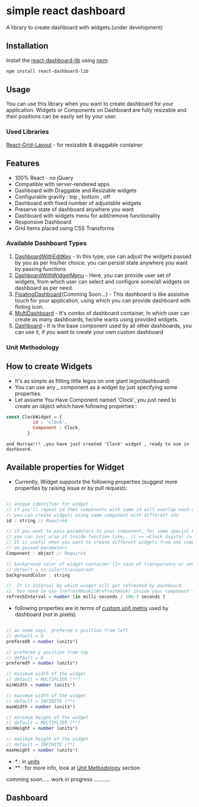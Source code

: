 # simple react dashboard
A library to create dashboard with widgets.(under development)

## Installation
Install the [react-dashboard-lib](https://www.npmjs.com/package/react-dashboard-lib) using [npm](https://www.npmjs.com/):

```bash
npm install react-dashboard-lib
```

## Usage
You can use this library when you want to create dashboard for your
application.
Widgets or Components on Dashboard are fully resizable and their positions
can be easily set by your user.

### Used Libraries
[React-Grid-Layout](https://github.com/STRML/react-grid-layout) - for resizable & draggable container

## Features

* 100% React - no jQuery
* Compatible with server-rendered apps
* Dashboard with Draggable and Resizable widgets
* Configurable gravity : top , bottom , off
* Dashboard with fixed number of adjustable widgets
* Preserve state of dashboard anywhere you want
* Dashboard with widgets menu for add/remove functionality
* Responsive Dashboard
* Grid Items placed using CSS Transforms


### Available Dashboard Types
1)	[DashboardWithEditKey](#DashboardWithEditKey) - In this type, use can adjust the widgets passed by you 
	as per his/her choice. you can persist state anywhere you want by passing functions
2)	[DashboardWithWidgetMenu](#DashboardWithWidgetMenu) - Here, you can provide user set of widgets, from 
	which user can select and configure some/all widgets on dashboard as per need.
3)	[FloatingDashboard](#FloatingDashboard){Comming Soon...} - This dashboard is like assistive touch for
	your application, using which you can provide dashboard with floting icon.
4)	[MultiDashboard](#MultiDashboard) - It's combo of dashboard container, In which user can create as many
	dashboards, he/she wants using provided widgets.
5)	[Dashboard](#Dashboard) - It is the base component used by all other dashboards, you can use it, if you
	want to create your own custom dashboard
	
### Unit Methodology

## How to create Widgets
-	It's as simple as fitting little legos on one giant lego(dashboard)
-	You can use any _ component as a widget by just specifying some properties.
- 	Let assume You Have Component named 'Clock',
	you just need to create an object which have following properties :
```js
const ClockWidget = {
		  id : 'clock', 
		  Component : Clock, 
		}
```
	and Hurraa!!! ,you have just created 'Clock' widget , ready to use in dashboard.
	
## Available properties for Widget
- Currently, Widget supports the following properties (suggest more properties by raising issue or by pull request):
```js

// unique identifier for widget ,
// if you'll repeat id then components with same id will overlap each-other
// you can create widgets using same component with different ids
id : string // Required

// if you want to pass parameters to your component, for some special behaviour,
// you can just wrap it inside function like,. () => <Clock digital />
// It is useful when you want to create different widgets from one component based
// on passed parameters
Component : object // Required

// background color of widget container (In case of transparancy or underflow)
// default = no-color/transparant
backgroundColor : string

//  It is interval by which widget will get refreshed by dashboard.
//	You need to use [refreshHook](#refreshHook) inside your component for using this feature
refreshInterval = number (in milli-seconds / 10e-3 seconds )

```

- following properties are in terms of [custom unit metrix](#Unit-Methodology) used by dashboard (not in pixels)
```js

// as name says, prefered x position from left
// default = 0 
preferedX = number (units*)

// prefered y position from top
// default = 0 
preferedY = number (units*)

// minimum width of the widget
// default = MULTIPLIER (**)
minWidth = number (units*)

// maximum width of the widget
// default = INFINITE (**)
maxWidth = number (units*)

// minimum height of the widget
// default = MULTIPLIER (**)
minHeight = number (units*)

// maximum height of the widget
// default = INFINITE (**)
maxHeight = number (units*)

```
-	\* :  in [units](#Unit-Methodology)
-	** : for more info, look at [Unit Methodology](#Unit-Methodology) section 


comming soon.....
work in progress ...........

## Dashboard 


```js

```
